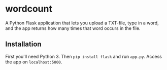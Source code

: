 # wordcount
A Python Flask application that lets you upload a TXT-file, type in a word, and the app returns how many times that word occurs in the file.

## Installation
First you'll need Python 3. Then `pip install flask` and run `app.py`. Access the app on `localhost:5000`.